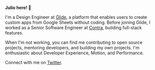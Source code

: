 **Julio here! 👋**

I'm a Design Engineer at [Glide](https://glideapps.com), a platform that enables users to create custom apps from Google Sheets without coding.
Before joining Glide, I worked as a Senior Software Engineer at [Contra](https://contra.com), building full-stack features.

When I'm not working, you can find me contributing to open source projects, mentoring developers, and building my own projects. I'm enthusiastic about Developer Experience, Motion, and Performance.

Connect with me on [Twitter](https://twitter.com/juliomerisio/).
